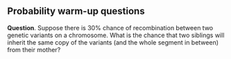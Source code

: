 ## Probability warm-up questions

**Question**.  Suppose there is 30% chance of recombination between two genetic variants on a chromosome. What is
the chance that two siblings will inherit the same copy of the variants (and the whole segment
in between) from their mother?

